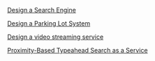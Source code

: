 
[Design a Search Engine](https://medium.com/double-pointer/system-design-interview-search-engine-edb66b64fd5e)

[Design a Parking Lot System](https://medium.com/double-pointer/system-design-interview-parking-lot-system-ff2c58167651)

[Design a video streaming service](https://medium.com/double-pointer/system-design-interview-video-streaming-service-e-g-netflix-or-youtube-design-adc2402e54a1)

[Proximity-Based Typeahead Search as a Service](https://engblog.nextdoor.com/typeahead-search-at-nextdoor-1875e70c67e8)


